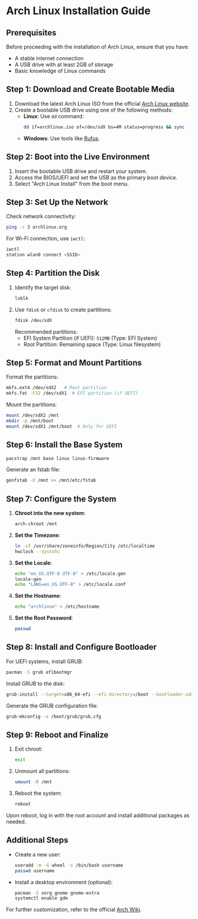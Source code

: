 # Arch Linux Installation Guide

## Prerequisites
Before proceeding with the installation of Arch Linux, ensure that you have:
- A stable internet connection
- A USB drive with at least 2GB of storage
- Basic knowledge of Linux commands

## Step 1: Download and Create Bootable Media
1. Download the latest Arch Linux ISO from the official [Arch Linux website](https://archlinux.org/download/).
2. Create a bootable USB drive using one of the following methods:
   - **Linux**: Use `dd` command:
     ```bash
     dd if=archlinux.iso of=/dev/sdX bs=4M status=progress && sync
     ```
   - **Windows**: Use tools like [Rufus](https://rufus.ie/).

## Step 2: Boot into the Live Environment
1. Insert the bootable USB drive and restart your system.
2. Access the BIOS/UEFI and set the USB as the primary boot device.
3. Select "Arch Linux Install" from the boot menu.

## Step 3: Set Up the Network
Check network connectivity:
```bash
ping -c 3 archlinux.org
```
For Wi-Fi connection, use `iwctl`:
```bash
iwctl
station wlan0 connect <SSID>
```

## Step 4: Partition the Disk
1. Identify the target disk:
   ```bash
   lsblk
   ```
2. Use `fdisk` or `cfdisk` to create partitions:
   ```bash
   fdisk /dev/sdX
   ```
   Recommended partitions:
   - EFI System Partition (if UEFI): `512MB` (Type: EFI System)
   - Root Partition: Remaining space (Type: Linux filesystem)

## Step 5: Format and Mount Partitions
Format the partitions:
```bash
mkfs.ext4 /dev/sdX2   # Root partition
mkfs.fat -F32 /dev/sdX1  # EFI partition (if UEFI)
```
Mount the partitions:
```bash
mount /dev/sdX2 /mnt
mkdir -p /mnt/boot
mount /dev/sdX1 /mnt/boot  # Only for UEFI
```

## Step 6: Install the Base System
```bash
pacstrap /mnt base linux linux-firmware
```
Generate an fstab file:
```bash
genfstab -U /mnt >> /mnt/etc/fstab
```

## Step 7: Configure the System
1. **Chroot into the new system**:
   ```bash
   arch-chroot /mnt
   ```
2. **Set the Timezone**:
   ```bash
   ln -sf /usr/share/zoneinfo/Region/City /etc/localtime
   hwclock --systohc
   ```
3. **Set the Locale**:
   ```bash
   echo "en_US.UTF-8 UTF-8" > /etc/locale.gen
   locale-gen
   echo "LANG=en_US.UTF-8" > /etc/locale.conf
   ```
4. **Set the Hostname**:
   ```bash
   echo "archlinux" > /etc/hostname
   ```
5. **Set the Root Password**:
   ```bash
   passwd
   ```

## Step 8: Install and Configure Bootloader
For UEFI systems, install GRUB:
```bash
pacman -S grub efibootmgr
```
Install GRUB to the disk:
```bash
grub-install --target=x86_64-efi --efi-directory=/boot --bootloader-id=GRUB
```
Generate the GRUB configuration file:
```bash
grub-mkconfig -o /boot/grub/grub.cfg
```

## Step 9: Reboot and Finalize
1. Exit chroot:
   ```bash
   exit
   ```
2. Unmount all partitions:
   ```bash
   umount -R /mnt
   ```
3. Reboot the system:
   ```bash
   reboot
   ```

Upon reboot, log in with the root account and install additional packages as needed.

## Additional Steps
- Create a new user:
  ```bash
  useradd -m -G wheel -s /bin/bash username
  passwd username
  ```
- Install a desktop environment (optional):
  ```bash
  pacman -S xorg gnome gnome-extra
  systemctl enable gdm
  ```

For further customization, refer to the official [Arch Wiki](https://wiki.archlinux.org/).

